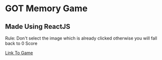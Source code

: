 # GOT Memory Game

## Made Using ReactJS


Rule: Don't select the image which is already clicked otherwise you will fall back to 0 Score

[Link To Game](https://hsahu615.github.io/MemoryGame/)
